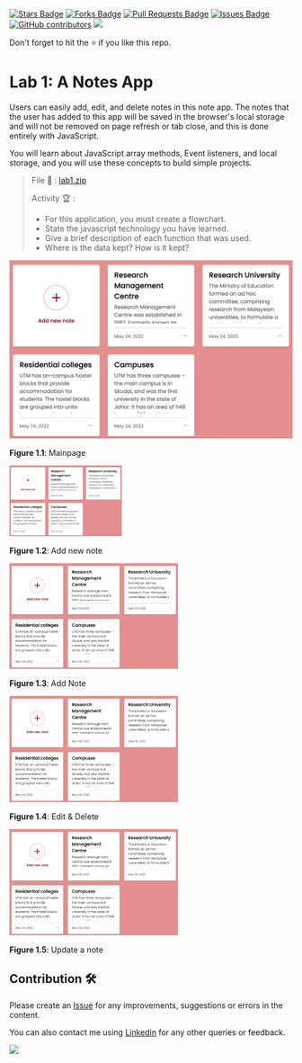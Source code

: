<a href="https://github.com/drshahizan/learn-php/stargazers"><img src="https://img.shields.io/github/stars/drshahizan/learn-php" alt="Stars Badge"/></a>
<a href="https://github.com/drshahizan/learn-php/network/members"><img src="https://img.shields.io/github/forks/drshahizan/learn-php" alt="Forks Badge"/></a>
<a href="https://github.com/drshahizan/learn-php/pulls"><img src="https://img.shields.io/github/issues-pr/drshahizan/learn-php" alt="Pull Requests Badge"/></a>
<a href="https://github.com/drshahizan/learn-php/issues"><img src="https://img.shields.io/github/issues/drshahizan/learn-php" alt="Issues Badge"/></a>
<a href="https://github.com/drshahizan/learn-php/graphs/contributors"><img alt="GitHub contributors" src="https://img.shields.io/github/contributors/drshahizan/learn-php?color=2b9348"></a>
![](https://visitor-badge.glitch.me/badge?page_id=drshahizan/learn-php)

Don't forget to hit the :star: if you like this repo.

# Lab 1: A Notes App

Users can easily add, edit, and delete notes in this note app. The notes that the user has added to this app will be saved in the browser's local storage and will not be removed on page refresh or tab close, and this is done entirely with JavaScript.

You will learn about JavaScript array methods, Event listeners, and local storage, and you will use these concepts to build simple projects.

> File 📁 : [lab1.zip](./download/lab1.zip?raw=true)
> 
> Activity 🏆 :
> - For this application, you must create a flowchart.
> - State the javascript technology you have learned.
> - Give a brief description of each function that was used.
> - Where is the data kept? How is it kept?

<img src="./download/L1adv-a.png" width="600" />

**Figure 1.1**: Mainpage

<img src="./download/L1adv-a.png" width="200" />

**Figure 1.2**: Add new note

<img src="./download/L1adv-a.png" width="300" />

**Figure 1.3**: Add Note

<img src="./download/L1adv-a.png" width="300" />

**Figure 1.4**: Edit & Delete

<img src="./download/L1adv-a.png" width="300" />

**Figure 1.5**: Update a note


## Contribution 🛠️
Please create an [Issue](https://github.com/drshahizan/learn-php/issues) for any improvements, suggestions or errors in the content.

You can also contact me using [Linkedin](https://www.linkedin.com/in/drshahizan/) for any other queries or feedback.

![](https://visitor-badge.glitch.me/badge?page_id=drshahizan)
